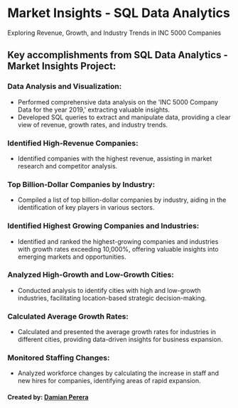 # Market Insights - SQL Data Analytics
Exploring Revenue, Growth, and Industry Trends in INC 5000 Companies

## Key accomplishments from SQL Data Analytics - Market Insights Project:


### Data Analysis and Visualization:
   - Performed comprehensive data analysis on the 'INC 5000 Company Data for the year 2019,' extracting valuable insights.
   - Developed SQL queries to extract and manipulate data, providing a clear view of revenue, growth rates, and industry trends.


 ### Identified High-Revenue Companies:
   - Identified companies with the highest revenue, assisting in market research and competitor analysis.


 ### Top Billion-Dollar Companies by Industry:
   - Compiled a list of top billion-dollar companies by industry, aiding in the identification of key players in various sectors.


 ### Identified Highest Growing Companies and Industries:
   - Identified and ranked the highest-growing companies and industries with growth rates exceeding 10,000%, offering valuable insights into emerging markets       and opportunities.


 ### Analyzed High-Growth and Low-Growth Cities:
   - Conducted analysis to identify cities with high and low-growth industries, facilitating location-based strategic decision-making.


 ### Calculated Average Growth Rates:
   - Calculated and presented the average growth rates for industries in different cities, providing data-driven insights for business expansion.


 ### Monitored Staffing Changes:
   - Analyzed workforce changes by calculating the increase in staff and new hires for companies, identifying areas of rapid expansion.


 #### Created by: [Damian Perera](https://www.linkedin.com/in/damian-perera-3b7b88181/)
